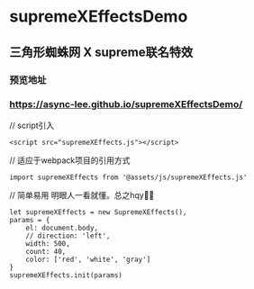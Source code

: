 # supremeXEffectsDemo

## 三角形蜘蛛网 X supreme联名特效

### 预览地址

### https://async-lee.github.io/supremeXEffectsDemo/

// script引入
```
<script src="supremeXEffects.js"></script>
```

// 适应于webpack项目的引用方式
```
import supremeXEffects from '@assets/js/supremeXEffects.js'
```

// 简单易用 明眼人一看就懂。总之hqy🐂🍺
```
let supremeXEffects = new SupremeXEffects(),
params = {
    el: document.body,
    // direction: 'left',
    width: 500,
    count: 40,
    color: ['red', 'white', 'gray']
}
supremeXEffects.init(params)
```
